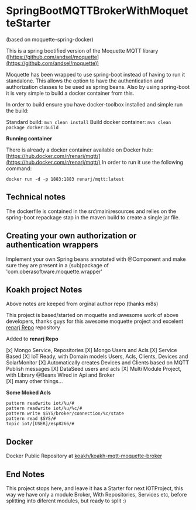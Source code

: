 #  SpringBootMQTTBrokerWithMoquetteStarter

(based on moquette-spring-docker)

This is a spring bootified version of the Moquette MQTT library ([https://github.com/andsel/moquette](https://github.com/andsel/moquette))

Moquette has been wrapped to use spring-boot instead of having to run it standalone. This allows the option to have the 
authentication and authorization classes to be used as spring beans. Also by using spring-boot it is very simple to build a
docker container from this.

In order to build ensure you have docker-toolbox installed and simple run the build:

Standard build: ```mvn clean install```
Build docker container: ```mvn clean package docker:build```

**Running container**

There is already a docker container available on Docker hub: [https://hub.docker.com/r/renarj/mqtt/](https://hub.docker.com/r/renarj/mqtt/)
In order to run it use the following command:

```docker run -d -p 1883:1883 renarj/mqtt:latest```

## Technical notes

The dockerfile is contained in the src\main\resources and relies on the spring-boot repackage stap in the maven build to create a single jar file.

## Creating your own authorization or authentication wrappers

Implement your own Spring beans annotated with @Component and make sure they are present in a (sub)package of 'com.oberasoftware.moquette.wrapper'

## Koakh project Notes

Above notes are keeped from orginal author repo (thanks m8s)

This project is based/started on moquette and awesome work of above developers, thanks guys for this awesome moquette project and excelent [renarj Repo](https://github.com/renarj/moquette-spring-docker) repository

Added to **renarj Repo** 

[x] Mongo Service, Repositories
[X] Mongo Users and Acls
[X] Service Based
[X] IoT Ready, with Domain models Users, Acls, Clients, Devices and SolarMonitor
[X] Automatically creates Devices and Clients based on MQTT Publish messages
[X] DataSeed users and acls
[X] Multi Module Project, with Library @Beans Wired in Api and Broker     
[X] many other things...

**Some Moked Acls**

```
pattern readwrite iot/%u/#
pattern readwrite iot/%u/%c/#
pattern write $SYS/broker/connection/%c/state
pattern read $SYS/#
topic iot/[USER]/esp8266/#
```

## Docker

Docker Public Repository at [koakh/koakh-mqtt-moquette-broker](https://hub.docker.com/r/koakh/koakh-mqtt-moquette-broker/)

## End Notes

This project stops here, and leave it has a Starter for next IOTProject, this way we have only a module Broker, With Repositories, Services etc, before splitting into diferent modules, but ready to split :) 